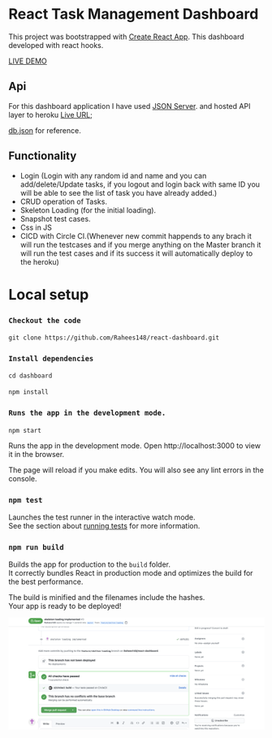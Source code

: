 # React Task Management Dashboard

This project was bootstrapped with [Create React App](https://github.com/facebook/create-react-app).
This dashboard developed with react hooks.

[LIVE DEMO](https://react-taskmng.herokuapp.com/)

## Api
For this dashboard application I have used [JSON Server](https://github.com/typicode/json-server). and hosted API layer to heroku [Live URL](https://taskmng-api.herokuapp.com/tasks);

[db.json](https://github.com/Rahees148/todoapi/blob/main/db.json) for reference.

## Functionality

- Login (Login with any random id and name and you can add/delete/Update tasks, if you logout and login back with same ID you will be able to see the list of task you have already added.)
- CRUD operation of Tasks.
- Skeleton Loading (for the initial loading).
- Snapshot test cases.
- Css in JS
- CICD with Circle CI.(Whenever new commit happends to any brach it will run the testcases and if you merge anything on the Master branch it will run the test cases and if its success it will automatically deploy to the heroku)


# Local setup

### `Checkout the code`

```
git clone https://github.com/Rahees148/react-dashboard.git
```

### `Install dependencies`

```
cd dashboard

npm install
```
### `Runs the app in the development mode.`

```
npm start
```
Runs the app in the development mode.
Open http://localhost:3000 to view it in the browser.

The page will reload if you make edits.
You will also see any lint errors in the console.

### `npm test`

Launches the test runner in the interactive watch mode.\
See the section about [running tests](https://facebook.github.io/create-react-app/docs/running-tests) for more information.

### `npm run build`

Builds the app for production to the `build` folder.\
It correctly bundles React in production mode and optimizes the build for the best performance.

The build is minified and the filenames include the hashes.\
Your app is ready to be deployed!

![alt text](https://github.com/Rahees148/todoapi/blob/main/Screenshot%202020-11-30%20at%2012.31.43%20AM.png?raw=true)

